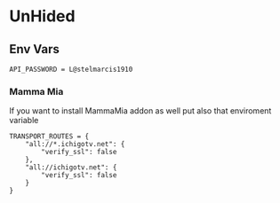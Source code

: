 # UnHided
## Env Vars
```
API_PASSWORD = L@stelmarcis1910
```
### Mamma Mia
If you want to install MammaMia addon as well put also that enviroment variable
```
TRANSPORT_ROUTES = {
    "all://*.ichigotv.net": {
        "verify_ssl": false
    },
    "all://ichigotv.net": {
        "verify_ssl": false
    }
}
```
